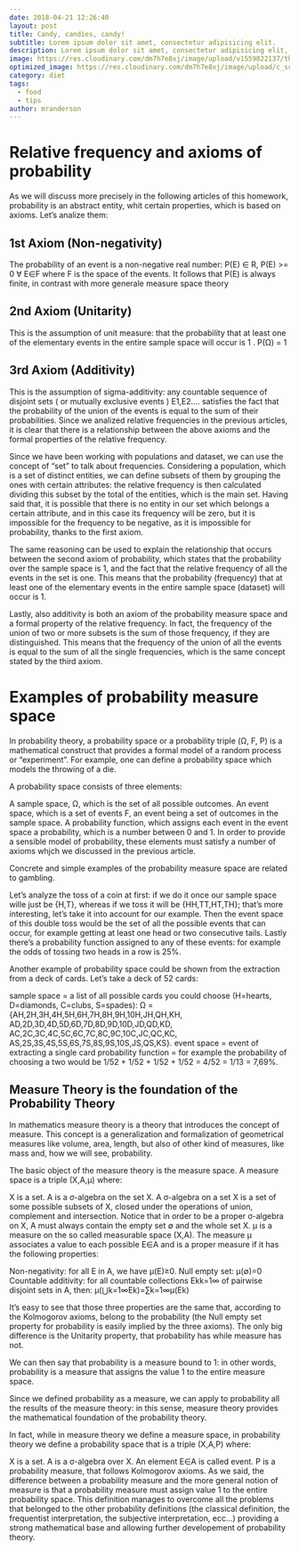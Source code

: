 ```yaml
---
date: 2018-04-21 12:26:40
layout: post
title: Candy, candies, candy!
subtitle: Lorem ipsum dolor sit amet, consectetur adipisicing elit.
description: Lorem ipsum dolor sit amet, consectetur adipisicing elit, sed do eiusmod tempor incididunt ut labore et dolore magna aliqua.
image: https://res.cloudinary.com/dm7h7e8xj/image/upload/v1559822137/theme11_vei7iw.jpg
optimized_image: https://res.cloudinary.com/dm7h7e8xj/image/upload/c_scale,w_380/v1559822137/theme11_vei7iw.jpg
category: diet
tags:
  - food
  - tips
author: mranderson
---
```


# Relative frequency and axioms of probability
As we will discuss more precisely in the following articles of this homework, probability is an abstract entity, whit certain properties, which is based on axioms. Let’s analize them:

## 1st Axiom (Non-negativity)

The probability of an event is a non-negative real number: P(E) ∈ R, P(E) >= 0 ∀ E∈F where F is the space of the events. It follows that P(E) is always finite, in contrast with more generale measure space theory

## 2nd Axiom (Unitarity)

This is the assumption of unit measure: that the probability that at least one of the elementary events in the entire sample space will occur is 1 . P(Ω) = 1
## 3rd Axiom (Additivity)

This is the assumption of sigma-additivity: any countable sequence of disjoint sets ( or mutually exclusive events ) E1,E2…. satisfies the fact that the probability of the union of the events is equal to the sum of their probabilities.
Since we analized relative frequencies in the previous articles, it is clear that there is a relationship between the above axioms and the formal properties of the relative frequency.

Since we have been working with populations and dataset, we can use the concept of “set” to talk about frequencies. Considering a population, which is a set of distinct entities, we can define subsets of them by grouping the ones with certain attributes: the relative frequency is then calculated dividing this subset by the total of the entities, which is the main set. Having said that, it is possible that there is no entity in our set which belongs a certain attribute, and in this case its frequency will be zero, but it is impossible for the frequency to be negative, as it is impossible for probability, thanks to the first axiom.

The same reasoning can be used to explain the relationship that occurs between the second axiom of probability, which states that the probability over the sample space is 1, and the fact that the relative frequency of all the events in the set is one. This means that the probability (frequency) that at least one of the elementary events in the entire sample space (dataset) will occur is 1.

Lastly, also additivity is both an axiom of the probability measure space and a formal property of the relative frequency. In fact, the frequency of the union of two or more subsets is the sum of those frequency, if they are distinguished. This means that the frequency of the union of all the events is equal to the sum of all the single frequencies, which is the same concept stated by the third axiom.



# Examples of probability measure space
In probability theory, a probability space or a probability triple (Ω, F, P) is a mathematical construct that provides a formal model of a random process or “experiment”. For example, one can define a probability space which models the throwing of a die.

A probability space consists of three elements:

A sample space, Ω, which is the set of all possible outcomes.
An event space, which is a set of events F, an event being a set of outcomes in the sample space.
A probability function, which assigns each event in the event space a probability, which is a number between 0 and 1.
In order to provide a sensible model of probability, these elements must satisfy a number of axioms whjch we discussed in the previous article.

Concrete and simple examples of the probability measure space are related to gambling.

Let’s analyze the toss of a coin at first: if we do it once our sample space wille just be {H,T}, whereas if we toss it will be {HH,TT,HT,TH}; that’s more interesting, let’s take it into account for our example. Then the event space of this double toss would be the set of all the possible events that can occur, for example getting at least one head or two consecutive tails. Lastly there’s a probability function assigned to any of these events: for example the odds of tossing two heads in a row is 25%.

Another example of probability space could be shown from the extraction from a deck of cards. Let’s take a deck of 52 cards:

sample space = a list of all possible cards you could choose (H=hearts, D=diamonds, C=clubs, S=spades):
Ω = {AH,2H,3H,4H,5H,6H,7H,8H,9H,10H,JH,QH,KH, AD,2D,3D,4D,5D,6D,7D,8D,9D,10D,JD,QD,KD, AC,2C,3C,4C,5C,6C,7C,8C,9C,10C,JC,QC,KC, AS,2S,3S,4S,5S,6S,7S,8S,9S,10S,JS,QS,KS}.
event space = event of extracting a single card
probability function = for example the probability of choosing a two would be 1/52 + 1/52 + 1/52 + 1/52 = 4/52 = 1/13 = 7,69%.

## Measure Theory is the foundation of the Probability Theory
In mathematics measure theory is a theory that introduces the concept of measure. This concept is a generalization and formalization of geometrical measures like volume, area, length, but also of other kind of measures, like mass and, how we will see, probability.

The basic object of the measure theory is the measure space. A measure space is a triple (X,A,μ) where:

X is a set.
A is a σ-algebra on the set X. A σ-algebra on a set X is a set of some possible subsets of X, closed under the operations of union, complement and intersection. Notice that in order to be a proper σ-algebra on X, A must always contain the empty set ∅ and the whole set X.
μ is a measure on the so called measurable space (X,A).
The measure μ associates a value to each possible E∈A and is a proper measure if it has the following properties:

Non-negativity: for all E in A, we have μ(E)≥0.
Null empty set: μ(∅)=0
Countable additivity: for all countable collections Ekk=1∞ of pairwise disjoint sets in A, then:
μ(⋃k=1∞Ek)=∑k=1∞μ(Ek)

It’s easy to see that those three properties are the same that, according to the Kolmogorov axioms, belong to the probability (the Null empty set property for probability is easily implied by the three axioms). The only big difference is the Unitarity property, that probability has while measure has not.

We can then say that probability is a measure bound to 1: in other words, probability is a measure that assigns the value 1 to the entire measure space.

Since we defined probability as a measure, we can apply to probability all the results of the measure theory: in this sense, measure theory provides the mathematical foundation of the probability theory.

In fact, while in measure theory we define a measure space, in probability theory we define a probability space that is a triple (X,A,P) where:

X is a set.
A is a σ-algebra over X. An element E∈A is called event.
P is a probability measure, that follows Kolmogorov axioms. As we said, the difference between a probability measure and the more general notion of measure is that a probability measure must assign value 1 to the entire probability space.
This definition manages to overcome all the problems that belonged to the other probability definitions (the classical definition, the frequentist interpretation, the subjective interpretation, ecc…) providing a strong mathematical base and allowing further developement of probability theory.

